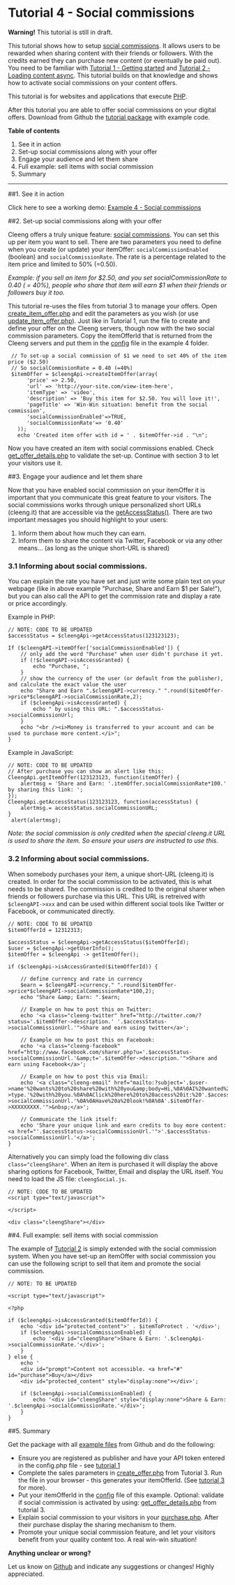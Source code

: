 Tutorial 4 - Social commissions
==========================================================


<div class="alert-message warning">
<p><strong>Warning!</strong> This tutorial is still in draft.</p>
</div>


This tutorial shows how to setup [social commissions](http://cleeng.com/us/featues/social-commissions/). It allows users to be rewarded when sharing content with their friends or followers. With the credits earned they can purchase new content (or eventually be paid out). You need to be familiar with [Tutorial 1 - Getting started](http://cleeng.com/open/Tutorials/01_Getting_started_with_Cleeng) and [Tutorial 2 - Loading content async](http://cleeng.com/open/Tutorials/02_Loading_content_async). This tutorial builds on that knowledge and shows how to activate social commissions on your content offers.

This tutorial is for websites and applications that execute [PHP](http://php.net).

After this tutorial you are able to offer social commissions on your digital offers. Download from Github the [tutorial package](https://github.com/Cleeng/cleeng-api-tutorials/zipball/master) with example code.

**Table of contents**

1. See it in action
2. Set-up social commissions along with your offer
3. Engage your audience and let them share
4. Full example: sell items with social commission
5. Summary

---

##1. See it in action

Click here to see a working demo: [Example 4 - Social commissions]()

##2. Set-up social commissions along with your offer

Cleeng offers a truly unique feature: [social commissions](http://cleeng.com/us/features/social-commission/). You can set this up per item you want to sell. There are two parameters you need to define when you create (or update) your itemOffer: `socialCommissionEnabled` (boolean) and `socialCommissionRate`. The rate is a percentage related to the item price and limited to 50% (=0.50).

*Example: if you sell an item for $2.50, and you set socialCommissionRate to 0.40 ( = 40%), people who share that item will earn $1 when their friends or followers buy it too.*

This tutorial re-uses the files from tutorial 3 to manage your offers. Open [create_item_offer.php]() and edit the parameters as you wish (or use [update_item_offer.php]()). Just like in Tutorial 1, run the file to create and define your offer on the Cleeng servers, though now with the two social commission parameters. Copy the itemOfferId that is returned from the Cleeng servers and put them in the [config]() file in the example 4 folder.

	 // To set-up a social commission of $1 we need to set 40% of the item price ($2.50)
	 // So socialCommisionRate = 0.40 (=40%)
     $itemOffer = $cleengApi->createItemOffer(array(
          'price' => 2.50,
          'url' => 'http://your-site.com/view-item-here',
          'itemType' => 'video',
          'description' => 'Buy this item for $2.50. You will love it!',
          'pageTitle' => 'Win-Win situation: benefit from the social commission',
          'socialCommissionEnabled'=>TRUE,
          'socialCommissionRate'=> '0.40'
       ));
       echo 'Created item offer with id = ' . $itemOffer->id . "\n";

Now you have created an item with social commissions enabled.  Check [get_offer_details.php]() to validate the set-up. Continue with section 3 to let your visitors use it.

##3. Engage your audience and let them share

Now that you have enabled social commission on your itemOffer it is important that you communicate this great feature to your visitors. The social commissions works through unique personalized short URLs (cleeng.it) that are accessible via the [getAccessStatus()](http://cleeng.com/open/Reference/Query_API/Functions/getAccessStatus). There are two important messages you should highlight to your users:

1. Inform them about how much they can earn.
2. Inform them to share the content via Twitter, Facebook or via any other means... (as long as the unique short-URL is shared)

### 3.1 Informing about social commissions.
You can explain the rate you have set and just write some plain text on your webpage (like in above example "Purchase, Share and Earn $1 per Sale!"), but you can also call the API to get the commission rate and display a rate or price accordingly.

Example in PHP:

	// NOTE: CODE TO BE UPDATED
	$accessStatus = $cleengApi->getAccessStatus(123123123);

	If ($cleengAPI->itemOffer['socialCommissionEnabled']) {
		// only add the word "Purchase" when user didn't purchase it yet.
		if (!$cleengAPI->isAccessGranted) {
			echo "Purchase, ";
		}
		// show the currency of the user (or default from the publisher), and calculate the exact value the user
		echo "Share and Earn ".$cleengAPI->currency." ".round($itemOffer->price*$cleengAPI->socialCommissionRate,2);
		if ($cleengApi->isAccessGranted) {
			echo " by using this URL: ".$accessStatus->socialCommissionUrl; 
		}
		echo "<br /><i>Money is transferred to your account and can be used to purchase more content.</i>";
	}


Example in JavaScript:

	// NOTE: CODE TO BE UPDATED
	// After purchase you can show an alert like this:
	CleengApi.getItemOffer(123123123, function(itemOffer) {
		alertmsg = 'Share and Earn: '.itemOffer.socialCommissionRate*100.' by sharing this link: ';
	});
	CleengApi.getAccessStatus(123123123, function(accessStatus) {
		alertmsg.= accessStatus.socialCommissionURL;
	}
     alert(alertmsg);
		
*Note: the social commission is only credited when the special cleeng.it URL is used to share the item. So ensure your users are instructed to use this.*

### 3.2 Informing about social commissions.
When somebody purchases your item, a unique short-URL (cleeng.it) is created. In order for the social commission to be activated, this is what needs to be shared. The commission is credited to the original sharer when friends or followers purchase via this URL. This URL is retreived with `$cleengAPI->xxx` and can be used within different social tools like Twitter or Facebook, or communicated directly.

	// NOTE: CODE TO BE UPDATED
	$itemOfferId = 12312313;
	
	$accessStatus = $cleengApi->getAccessStatus($itemOfferId);
	$user = $cleengApi->getUserInfo();
	$itemOffer = $cleengApi -> getItemOffer();

	if ($cleengApi->isAccessGranted($itemOfferId)) {

		// define currency and rate in currency
		$earn = $cleengAPI->currency." ".round($itemOffer->price*$cleengAPI->socialCommissionRate*100,2);
		echo "Share &amp; Earn: ".$earn;

		// Example on how to post this on Twitter:
		echo '<a class="cleeng-twitter" href="http://twitter.com/?status='.$itemOffer->description.' '.$accessStatus->socialCommissionUrl.'">Share and earn using twitter</a>';

		// Example on how to post this on Facebook:
		echo '<a class="cleeng-facebook" href="http://www.facebook.com/sharer.php?u='.$accessStatus->socialCommissionUrl.'&amp;t='.$itemOffer->description.'">Share and earn using Facebook</a>';

		// Example on how to post this via Email:
		echo '<a class="cleeng-email" href="mailto:?subject='.$user->name'%20wants%20to%20share%20with%20you&amp;body=Hi,%0A%0AI%20wanted%20to%20share%20this%20'.$itemOffer->type.'%20with%20you.%0A%0AClick%20here%20to%20access%20it:%20'.$accessStatus->socialCommissionUrl.'%0A%0AHave%20a%20look!%0A%0A'.$itemOffer->XXXXXXXXX.'">&nbsp;</a>';

		// Communicate the link itself:
		echo 'Share your unique link and earn credits to buy more content: <a href="'.$accessStatus->socialCommissionUrl.'">'.$accessStatus->socialCommissionUrl.'</a>';
	}

Alternatively you can simply load the following div class `class="cleengShare"`. When an item is purchased it will display the above sharing options for Facebook, Twitter, Email and display the URL itself. You need to load the JS file: `cleengSocial.js`.

	// NOTE: CODE TO BE UPDATED	
	<script type="text/javascript">

	</script>

	<div class="cleengShare"></div>


##4. Full example: sell items with social commission

The example of [Tutorial 2](http://cleeng.com/open/example/02/purchase.php) is simply extended with the social commission system. When you have set-up an itemOffer with social commission you can use the following script to sell that item and promote the social commission.

	// NOTE: TO BE UPDATED

	<script type="text/javascript">

	<?php

	if ($cleengApi->isAccessGranted($itemOfferId)) {
   		echo '<div id="protected_content">' . $itemToProtect . '</div>';
   		if ($cleengApi->socialCommissionEnabled) {
	   		echo '<div id="cleengShare">Share & Earn: '.$cleengApi->socialCommissionRate.'</div>';
		}
	} else {
  		echo '
   		<div id="prompt">Content not accessible. <a href="#" id="purchase">Buy</a></div>
   		<div id="protected_content" style="display:none"></div>';

		if ($cleengApi->socialCommissionEnabled) {
	   		echo '<div id="cleengShare" style="display:none">Share & Earn: '.$cleengApi->socialCommissionRate.'</div>';
		}
	}



##5. Summary

Get the package with all [example files](https://github.com/Cleeng/cleeng-api-tutorials/zipball/master) from Github and do the following:

* Ensure you are registered as publisher and have your API token entered in the config.php file - see [tutorial 1](http://cleeng.com/open/Tutorials/01_Getting_started_with_Cleeng)
* Complete the sales parameters in [create_offer.php]() from Tutorial 3. Run the file in your browser - this generates your itemOfferId. (See [tutorial 3](http://cleeng.com/open/Tutorials/Manage_pay-per-items) for more).
* Put your itemOfferId in the [config]() file of this example. Optional: validate if social commission is activated by using: [get_offer_details.php](http://github.com/cleeng) from tutorial 3.
* Explain social commission to your visitors in your [purchase.php](). After their purchase display the sharing mechanism to them.
* Promote your unique social commission feature, and let your visitors benefit from your quality content too. A real win-win situation!

**Anything unclear or wrong?**

Let us know on [Github](https://github.com/Cleeng/cleeng-api-tutorials/blob/master/01_Getting_started_with_Cleeng.md) and indicate any suggestions or changes! Highly appreciated.